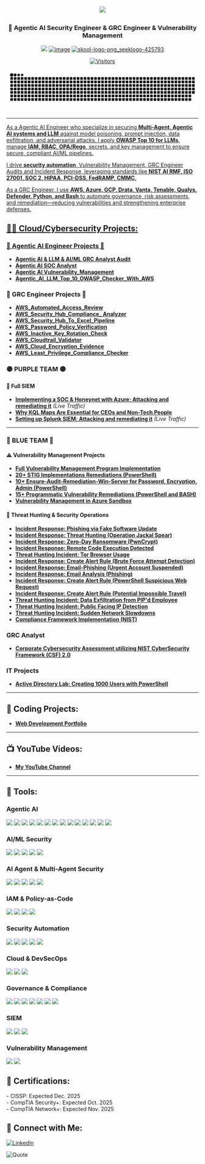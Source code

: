 <h1 align="center">
    <img src="https://readme-typing-svg.herokuapp.com/?font=Righteous&size=35&color=FFA500&center=true&vCenter=true&width=500&height=70&duration=2000&lines=Howdy!+👋;+I'm+Trevino+Parker!;" />
</h1>

<h3 align="center">👋 Agentic AI Security Engineer & GRC Engineer & Vulnerability Management </h3>

<div align="center">
    <a href="https://www.linkedin.com/in/trevinoparker"><img src="https://img.shields.io/badge/-LinkedIn-0072b1?&style=for-the-badge&logo=linkedin&logoColor=white" /></a>
     <a href="https://www.youtube.com/@AgenticAITradeSkool1"><img width="100" height="30" alt="image" src="https://github.com/user-attachments/assets/910838d4-5917-4bbd-8abe-9820376a5781" /></a>
    <a href="https://www.skool.com/agenticaitradeskool"><img width="100" height="30" alt="skool-logo-png_seeklogo-425793" src="https://github.com/user-attachments/assets/7a7ebe92-4d4a-4aa9-9872-265111d4b364" />

![Visitors](https://komarev.com/ghpvc/?username=TrevinoParker&label=Visitors&color=brightgreen&style=for-the-badge)

</div>

<div align="center">
  <picture>
    <source media="(prefers-color-scheme: dark)" srcset="https://raw.githubusercontent.com/platane/platane/output/github-contribution-grid-snake-dark.svg">
    <source media="(prefers-color-scheme: light)" srcset="https://raw.githubusercontent.com/platane/platane/output/github-contribution-grid-snake.svg">
    <img alt="github contribution grid snake animation" src="https://raw.githubusercontent.com/platane/platane/output/github-contribution-grid-snake.svg">
  </picture>
</div>
  

---

As a Agentic AI Engineer who specialize in securing **Multi-Agent, Agentic AI systems and LLM** against model poisoning, prompt injection, data exfiltration, and adversarial attacks. I apply **OWASP Top 10 for LLMs**, manage **IAM, RBAC, OPA/Rego**, secrets, and key management to ensure secure, compliant AI/ML pipelines.  

I drive **security automation**, Vulnerability Management, GRC Engineer Audits and Incident Response, leveraging standards like **NIST AI RMF, ISO 27001, SOC 2, HIPAA, PCI-DSS, FedRAMP, CMMC**.  

As a GRC Engineer, I use **AWS, Azure, GCP, Drata, Vanta, Tenable, Qualys, Defender, Python, and Bash** to automate governance, risk assessments, and remediation—reducing vulnerabilities and strengthening enterprise defenses.  

<h2>👨‍💻 Cloud/Cybersecurity Projects:</h2>

### 🤖 Agentic AI Engineer Projects 🤖

- **[Agentic AI & LLM & AI/ML GRC Analyst Audit ](https://github.com/TrevinoParker7/AI-ML_Audit-Multiple_Agentic_AI_Audit/tree/main)**
- **[Agentic AI SOC Analyst](https://github.com/TrevinoParker7/Agentic_AI_SOC_Analyst_Threat_Hunter/tree/main)**
- **[Agentic AI Vulnerability_Management](https://github.com/TrevinoParker7/Agentic_AI_Vulnerability_Management/tree/main)**
- **[Agentic_AI_LLM_Top_10_OWASP_Checker_With_AWS](https://github.com/TrevinoParker7/Agentic_AI_LLM_Top_10_OWASP_Checker_With_AWS)**

### 🚨  GRC Engineer Projects 🚨

- **[AWS_Automated_Access_Review](https://github.com/TrevinoParker7/AWS_Automated_Access_Review_1/tree/main/aws_automated_access_review_1)**
- **[AWS_Security_Hub_Compliance_ Analyzer](https://github.com/TrevinoParker7/Security_Hub-_Compliance_Analyzer1)**
- **[AWS_Security_Hub_To_Excel_Pipeline](https://github.com/TrevinoParker7/AWS_Security_Hub_To_Excel_Pipeline/tree/main)**
- **[AWS_Password_Policy_Verification](https://github.com/TrevinoParker7/Password_Policy_Verification/blob/main/README.md)**
- **[AWS_Inactive_Key_Rotation_Check](https://github.com/TrevinoParker7/Inactive_Key_Rotation_Check/tree/main)**
- **[AWS_Cloudtrail_Validator](https://github.com/TrevinoParker7/Cloudtrail_Validator/blob/main/README.md)**
- **[AWS_Cloud_Encryption_Evidence](https://github.com/TrevinoParker7/AWS_Cloud_Encryption_Evidence)**
- **[AWS_Least_Privilege_Compliance_Checker](https://github.com/TrevinoParker7/AWS_Least_Privilege_Compliance_Checker)**


### 🟣 PURPLE TEAM 🟣
#### 🎯 Full SIEM
- **[Implementing a SOC & Honeynet with Azure; Attacking and remediating it](https://github.com/trevinoparker7/Cloud-Soc)** *(Live Traffic)*
- **[Why KQL Maps Are Essential for CEOs and Non-Tech People](https://github.com/TrevinoParker7/KQL-Map-Why-KQL-Maps-Are-Essential-for-CEOs-and-Non-Tech-People)**
- **[Setting up Splunk SIEM; Attacking and remediating it](https://github.com/trevinoparker7/Splunk-SIEM)** *(Live Traffic)*  

---

### 🔵 BLUE TEAM 🔵
#### ⚠️ Vulnerability Management Projects
- **[Full Vulnerability Management Program Implementation](https://github.com/trevinoparker7/vulnerability-management-program)**  
- **[20+ STIG Implementations Remediations (PowerShell)](https://github.com/trevinoparker7/stig-implementations)**
- **[10+ Ensure-Audit-Remediation-Win-Server for Password, Encryption, Admin (PowerShell)](https://github.com/TrevinoParker7/Audit-Remediation-Win-Server/tree/main)**
- **[15+ Programmatic Vulnerability Remediations (PowerShell and BASH)](https://github.com/TrevinoParker7/Remediation-Automation-Bash-And-Powershell/tree/main/automation)** 
- **[Vulnerability Management in Azure Sandbox](https://github.com/trevinoparker7/nessus-vulnerability/blob/main/README.md)**
 
#### 🚨 Threat Hunting & Security Operations
- **[Incident Response: Phishing via Fake Software Update ](https://github.com/TrevinoParker7/PhishingSoftwareUpdate)**
- **[Incident Response: Threat Hunting (Operation Jackal Spear) ](https://github.com/TrevinoParker7/Threat-Hunting-Scenario-Operation-Jackal-Spear/tree/main)**
- **[Incident Response: Zero-Day Ransomware (PwnCrypt)](https://github.com/TrevinoParker7/Zero-Day-Ransomware-PwnCrypt-Outbreak/blob/main/README.md)**
- **[Incident Response: Remote Code Execution Detected](https://github.com/TrevinoParker7/Remote-Code-Execution-Detection/blob/main/README.md)**
- **[Threat Hunting Incident: Tor Browser Usage](https://github.com/trevinoparker7/threat-hunting-scenario-tor)**
- **[Incident Response: Create Alert Rule (Brute Force Attempt Detection)](https://github.com/TrevinoParker7/Create-Alert-Rule-Brute-Force-Attempt-Detection-/blob/main/README.md)**
- **[Incident Response: Email-Phishing (Urgent Account Suspended)](https://github.com/TrevinoParker7/Incident-Response-Email-Phishing-/blob/main/README.md)**
- **[Incident Response: Email Analysis (Phishing)](https://github.com/TrevinoParker7/Email-Analysis-Phishing)**
- **[Incident Response: Create Alert Rule (PowerShell Suspicious Web Request)](https://github.com/TrevinoParker7/Create-Alert-Rule-PowerShell-Suspicious-Web-Request-/tree/main)**
- **[Incident Response: Create Alert Rule (Potential Impossible Travel)](https://github.com/TrevinoParker7/Potential-Impossible-Travel-Alert/tree/main)**
- **[Threat Hunting Incident: Data Exfiltration from PIP'd Employee](https://github.com/TrevinoParker7/Data-Exfiltration/tree/main)**
- **[Threat Hunting Incident: Public Facing IP Detection](https://github.com/TrevinoParker7/DeviceInfo-Public-Ip-Address-Detected)**
- **[Threat Hunting Incident: Sudden Network Slowdowns](https://github.com/TrevinoParker7/Sudden-Network-Slowdowns/tree/main)**
- **[Compliance Framework Implementation (NIST)](https://github.com/trevinoparker7/NIST-Compliance/tree/main)**   
    
### GRC Analyst ###
- **[Corporate Cybersecurity Assessment utilizing NIST CyberSecurity Framework (CSF) 2.0](https://github.com/TrevinoParker7/GRC-Analyst-Project)**

###   IT Projects
- **[Active Directory Lab: Creating 1000 Users with PowerShell](https://github.com/trevinoparker7/AD-Lab)**

---

### <h2>🤖 Coding Projects:</h2>
- **[Web Development Portfolio](https://trevinoportfolio2024.netlify.app)**
---
### <h2>📺 YouTube Videos:</h2>
- **[My YouTube Channel](https://www.youtube.com/@AgenticAITradeSkool1)**  
---
<h2>🧰 Tools:</h2>

### Agentic AI
<div>
    <img src="https://img.shields.io/badge/-MCP_(Model_Context_Protocol)-283593?&style=for-the-badge&logo=protocols&logoColor=white" />
    <img src="https://img.shields.io/badge/-LangChain-1C3C3C?&style=for-the-badge&logo=chainlink&logoColor=white" />
    <img src="https://img.shields.io/badge/-LangGraph-6C63FF?&style=for-the-badge&logo=graphql&logoColor=white" />
    <img src="https://img.shields.io/badge/-LlamaIndex-FF9900?&style=for-the-badge&logo=apache&logoColor=white" />
    <img src="https://img.shields.io/badge/-AutoGPT-000000?&style=for-the-badge&logo=openai&logoColor=white" />
    <img src="https://img.shields.io/badge/-Autogen-FF6F00?&style=for-the-badge&logo=python&logoColor=white" />
    <img src="https://img.shields.io/badge/-CrewAI-3C6E71?&style=for-the-badge&logo=airplayaudio&logoColor=white" />
    <img src="https://img.shields.io/badge/-OpenAI_API-412991?&style=for-the-badge&logo=openai&logoColor=white" />
    <img src="https://img.shields.io/badge/-OpenAI_SDK-005BBB?&style=for-the-badge&logo=javascript&logoColor=white" />
    <img src="https://img.shields.io/badge/-Anthropic_Claude-00897B?&style=for-the-badge&logo=anthropic&logoColor=white" />
    <img src="https://img.shields.io/badge/-Vector_Databases-004D40?&style=for-the-badge&logo=neo4j&logoColor=white" />
    <img src="https://img.shields.io/badge/-RAG_(Retrieval_Augmented_Generation)-37474F?&style=for-the-badge&logo=knowledgebase&logoColor=white" />
    <img src="https://img.shields.io/badge/-Multi_Agent_Systems-6A1B9A?&style=for-the-badge&logo=airbnb&logoColor=white" />
    <img src="https://img.shields.io/badge/-n8n-20A37F?&style=for-the-badge&logo=n8n&logoColor=white" />
</div>

### AI/ML Security
<div>
    <img src="https://img.shields.io/badge/-Model_Poisoning_Defense-8E24AA?&style=for-the-badge&logo=tensorflow&logoColor=white" />
    <img src="https://img.shields.io/badge/-Prompt_Injection_Mitigation-1565C0?&style=for-the-badge&logo=openai&logoColor=white" />
    <img src="https://img.shields.io/badge/-Adversarial_ML_Testing-FF6F00?&style=for-the-badge&logo=pytorch&logoColor=white" />
    <img src="https://img.shields.io/badge/-Red_Teaming-AE0000?&style=for-the-badge&logo=burp-suite&logoColor=white" />
    <img src="https://img.shields.io/badge/-Data_Exfiltration_Prevention-283593?&style=for-the-badge&logo=databricks&logoColor=white" />
</div>

### AI Agent & Multi-Agent Security
<div>
    <img src="https://img.shields.io/badge/-Secure_Agent_Runtime-00695C?&style=for-the-badge&logo=airplayaudio&logoColor=white" />
    <img src="https://img.shields.io/badge/-RBAC-512DA8?&style=for-the-badge&logo=auth0&logoColor=white" />
    <img src="https://img.shields.io/badge/-Guardrails-0277BD?&style=for-the-badge&logo=guardrails&logoColor=white" />
    <img src="https://img.shields.io/badge/-Audit_Logging-4E342E?&style=for-the-badge&logo=elastic&logoColor=white" />
    <img src="https://img.shields.io/badge/-OPA/Rego-455A64?&style=for-the-badge&logo=opentelemetry&logoColor=white" />
</div>

### IAM & Policy-as-Code
<div>
    <img src="https://img.shields.io/badge/-IAM-1976D2?&style=for-the-badge&logo=okta&logoColor=white" />
    <img src="https://img.shields.io/badge/-Secrets_Governance-5D4037?&style=for-the-badge&logo=1password&logoColor=white" />
    <img src="https://img.shields.io/badge/-Key_Management-2E7D32?&style=for-the-badge&logo=keybase&logoColor=white" />
    <img src="https://img.shields.io/badge/-Policy_as_Code-FF5722?&style=for-the-badge&logo=terraform&logoColor=white" />
</div>

### Security Automation
<div>
    <img src="https://img.shields.io/badge/-Python-3776AB?&style=for-the-badge&logo=python&logoColor=white" />
    <img src="https://img.shields.io/badge/-PyTorch-EE4C2C?&style=for-the-badge&logo=pytorch&logoColor=white" />
    <img src="https://img.shields.io/badge/-TensorFlow-FF6F00?&style=for-the-badge&logo=tensorflow&logoColor=white" />
    <img src="https://img.shields.io/badge/-PowerShell-2E6DBF?&style=for-the-badge&logo=powershell&logoColor=white" />
    <img src="https://img.shields.io/badge/-Bash-4EAA25?&style=for-the-badge&logo=gnubash&logoColor=white" />
</div>

### Cloud & DevSecOps
<div>
    <img src="https://img.shields.io/badge/-Azure-0078D4?&style=for-the-badge&logo=microsoftazure&logoColor=white" />
    <img src="https://img.shields.io/badge/-Zero_Trust-263238?&style=for-the-badge&logo=vercel&logoColor=white" />
    <img src="https://img.shields.io/badge/-Automated_Compliance-6A1B9A?&style=for-the-badge&logo=gitlab&logoColor=white" />
</div>

### Governance & Compliance
<div>
    <img src="https://img.shields.io/badge/-NIST-1565C0?&style=for-the-badge&logo=nist&logoColor=white" />
    <img src="https://img.shields.io/badge/-ISO_27001-455A64?&style=for-the-badge&logo=iso&logoColor=white" />
    <img src="https://img.shields.io/badge/-SOC_2-283593?&style=for-the-badge&logo=datadog&logoColor=white" />
    <img src="https://img.shields.io/badge/-PCI_DSS-00838F?&style=for-the-badge&logo=visa&logoColor=white" />
    <img src="https://img.shields.io/badge/-HIPAA-AD1457?&style=for-the-badge&logo=heartbeat&logoColor=white" />
    <img src="https://img.shields.io/badge/-CMMC-1E88E5?&style=for-the-badge&logo=shield&logoColor=white" />
    <img src="https://img.shields.io/badge/-SOX-5E35B1?&style=for-the-badge&logo=ledger&logoColor=white" />
</div>

### SIEM
<div>
    <img src="https://img.shields.io/badge/-Microsoft_Defender_for_Endpoint-00A4EF?&style=for-the-badge&logo=Microsoft&logoColor=white" />
    <img src="https://img.shields.io/badge/-Microsoft_Sentinel-00A4EF?&style=for-the-badge&logo=Microsoft&logoColor=white" />
    <img src="https://img.shields.io/badge/-Splunk-000000?&style=for-the-badge&logo=Splunk&logoColor=white" />
</div>

### Vulnerability Management
<div>
    <img src="https://img.shields.io/badge/-Tenable-3E4D88?&style=for-the-badge&logo=Tenable&logoColor=white" />
    <img src="https://img.shields.io/badge/-Qualys-0072C6?&style=for-the-badge&logo=qualys&logoColor=white" />
</div>



<h2>📜 Certifications:</h2>
- CISSP: Expected Dec. 2025 <br>- CompTIA Security+: Expected Oct. 2025 <br>- CompTIA Network+: Expected Nov. 2025

## 🤳 Connect with Me:
[![LinkedIn](https://img.shields.io/badge/LinkedIn-0077B5?style=for-the-badge&logo=linkedin&logoColor=white)](https://www.linkedin.com/in/trevinoparker)


![Quote](https://github-readme-quotes-bay.vercel.app/quote?theme=tokyonight&animation=default&quoteCategory=motivational)


  















